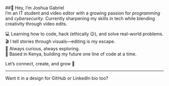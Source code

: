 ##👋 Hey, I’m Joshua Gabriel  
I’m an IT student and video editor with a growing passion for *programming* and *cybersecurity*. Currently sharpening my skills in tech while blending creativity through video edits.

💻 Learning how to code, hack (ethically 😉), and solve real-world problems.  
🎬 I tell stories through visuals—editing is my escape.  
🌱 Always curious, always exploring.  
📍 Based in Kenya, building my future one line of code at a time.

Let’s connect, create, and grow 🚀

---

Want it in a design for GitHub or LinkedIn bio too?
